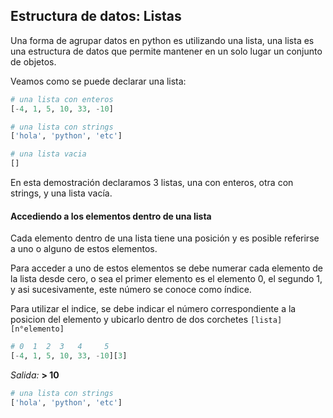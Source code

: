 ## Estructura de datos: Listas

Una forma de agrupar datos en python es utilizando una lista, una lista es una estructura de datos que permite mantener en un solo lugar un conjunto de objetos.

Veamos como se puede declarar una lista:

``` python
# una lista con enteros
[-4, 1, 5, 10, 33, -10]

# una lista con strings
['hola', 'python', 'etc']

# una lista vacia
[]

```
En esta demostración declaramos 3 listas, una con enteros, otra con strings, y una lista vacía.


#### Accediendo a los elementos dentro de una lista

Cada elemento dentro de una lista tiene una posición y es posible referirse a uno o alguno de estos elementos.

Para acceder a uno de estos elementos se debe numerar cada elemento de la lista desde cero, o sea el primer elemento es el elemento 0, el segundo 1, y asi sucesivamente, este número se conoce como índice.

Para utilizar el indice, se debe indicar el número correspondiente a la posicion del elemento y ubicarlo dentro de dos corchetes `[lista][n°elemento]`

``` python
# 0  1  2  3   4     5
[-4, 1, 5, 10, 33, -10][3]
``` 
_Salida:_
**> 10**

``` python
# una lista con strings
['hola', 'python', 'etc']
``` 



